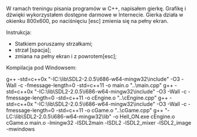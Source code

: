 W ramach treningu pisania programów w C++, napisałem gierkę.
Grafikę i dźwięki wykorzystałem dostępne darmowe w Internecie.
Gierka działa w okienku 800x600, po naciśnięciu [esc] zmienia się na pełny ekran.

Instrukcja:
- Statkiem poruszamy strzałkami;
- strzał [spacja];
- zmiana na pełny ekran i z powrotem[esc];

Kompilacja pod Windowsem:

  g++ -std=c++0x "-IC:\\lib\\SDL2-2.0.5\\i686-w64-mingw32\\include" -O3 -Wall -c -fmessage-length=0 -std=c++11 -o main.o "..\\main.cpp"
  g++ -std=c++0x "-IC:\\lib\\SDL2-2.0.5\\i686-w64-mingw32\\include" -O3 -Wall -c -fmessage-length=0 -std=c++11 -o cEngine.o "..\\cEngine.cpp"
  g++ -std=c++0x "-IC:\\lib\\SDL2-2.0.5\\i686-w64-mingw32\\include" -O3 -Wall -c -fmessage-length=0 -std=c++11 -o cGame.o "..\\cGame.cpp"
  g++ "-LC:\\lib\\SDL2-2.0.5\\i686-w64-mingw32\\lib" -o Hell_ON.exe cEngine.o cGame.o main.o -lmingw32 -lSDL2main -lSDL2 -lSDL2_mixer -lSDL2_image -mwindows

